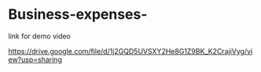 # Business-expenses-

link for demo video

https://drive.google.com/file/d/1j2GQD5UVSXY2He8G1Z9BK_K2CrajiVyg/view?usp=sharing

